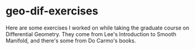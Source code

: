 # geo-dif-exercises
Here are some exercises I worked on while taking the graduate course on Differential Geometry. They come from Lee's Introduction to Smooth Manifold, and there's some from Do Carmo's books.
